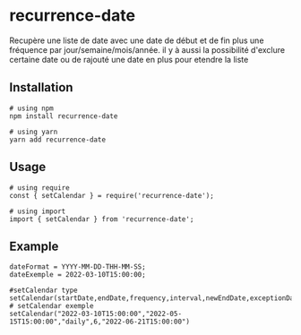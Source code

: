 # recurrence-date

Recupère une liste de date avec une date de début et de fin plus une fréquence par jour/semaine/mois/année. il y à aussi la possibilité d'exclure certaine date ou de rajouté une date en plus pour etendre la liste

## Installation
```
# using npm
npm install recurrence-date

# using yarn
yarn add recurrence-date
```

## Usage
```
# using require
const { setCalendar } = require('recurrence-date');

# using import
import { setCalendar } from 'recurrence-date';
```

## Example
```
dateFormat = YYYY-MM-DD-THH-MM-SS;
dateExemple = 2022-03-10T15:00:00;

#setCalendar type
setCalendar(startDate,endDate,frequency,interval,newEndDate,exceptionDate)
# setCalendar exemple
setCalendar("2022-03-10T15:00:00","2022-05-15T15:00:00","daily",6,"2022-06-21T15:00:00")
```